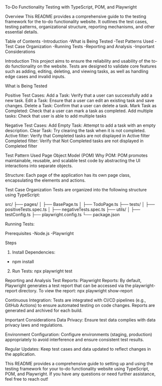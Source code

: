 To-Do Functionality Testing with TypeScript, POM, and Playwright

Overview
This README provides a comprehensive guide to the testing framework for the to-do functionality website. It outlines the test cases, testing patterns, organizational structure, reporting mechanisms, and other essential details.

Table of Contents
-Introduction
-What is Being Tested
-Test Patterns Used
-Test Case Organization
-Running Tests
-Reporting and Analysis
-Important Considerations

Introduction
This project aims to ensure the reliability and usability of the to-do functionality on the website. Tests are designed to validate core features such as adding, editing, deleting, and viewing tasks, as well as handling edge cases and invalid inputs.

What is Being Tested

Positive Test Cases:
Add a Task: Verify that a user can successfully add a new task.
Edit a Task: Ensure that a user can edit an existing task and save changes.
Delete a Task: Confirm that a user can delete a task.
Mark Task as Completed: Check that a user can mark a task as completed.
Add multiple tasks: Check that user is able to add multiple tasks

Negative Test Cases:
Add Empty Task: Attempt to add a task with an empty description.
Clear Task: Try clearing the task when it is not completed.
Active filter: Verify that Completed tasks are not displayed in Active filter
Completed filter: Verify that Not Completed tasks are not displayed in Completed filter

Test Pattern Used
Page Object Model (POM)
Why POM: POM promotes maintainable, reusable, and scalable test code by abstracting the UI interactions into separate objects.

Structure: Each page of the application has its own page class, encapsulating the elements and actions.

Test Case Organization
Tests are organized into the following structure using TypeScript:

src/
  ├── pages/
  │   ├── BasePage.ts
  │   ├── TodoPage.ts
  ├── tests/
  │   ├── positiveTests.spec.ts
  │   ├── negativeTests.spec.ts
  ├── utils/
  │   ├── testConfig.ts
  ├── playwright.config.ts
  └── package.json

Running Tests:

Prerequisites
-Node.js
-Playwright

Steps
1. Install Dependencies:
- npm install

2. Run Tests:
npx playwright test

Reporting and Analysis
Test Reports:
Playwright Reports: By default, Playwright generates a test report that can be accessed via the playwright-report directory. To view the report:
npx playwright show-report

Continuous Integration:
Tests are integrated with CI/CD pipelines (e.g., GitHub Actions) to ensure automated testing on code changes. Reports are generated and archived for each build.

Important Considerations
Data Privacy: Ensure test data complies with data privacy laws and regulations.

Environment Configuration: Configure environments (staging, production) appropriately to avoid interference and ensure consistent test results.

Regular Updates: Keep test cases and data updated to reflect changes in the application.

This README provides a comprehensive guide to setting up and using the testing framework for your to-do functionality website using TypeScript, POM, and Playwright. If you have any questions or need further assistance, feel free to reach out!